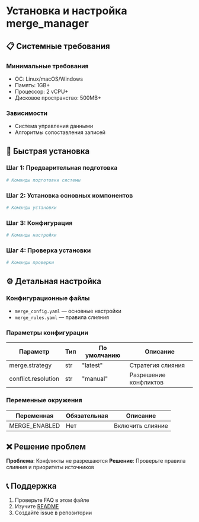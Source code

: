 # Установка и настройка merge_manager

## 📋 Системные требования

### Минимальные требования
- ОС: Linux/macOS/Windows
- Память: 1GB+
- Процессор: 2 vCPU+
- Дисковое пространство: 500MB+

### Зависимости
- Система управления данными
- Алгоритмы сопоставления записей

## 🚀 Быстрая установка

### Шаг 1: Предварительная подготовка
```bash
# Команды подготовки системы
```

### Шаг 2: Установка основных компонентов
```bash
# Команды установки
```

### Шаг 3: Конфигурация
```bash
# Команды настройки
```

### Шаг 4: Проверка установки
```bash
# Команды проверки
```

## ⚙️ Детальная настройка

### Конфигурационные файлы
- `merge_config.yaml` — основные настройки
- `merge_rules.yaml` — правила слияния

### Параметры конфигурации
| Параметр | Тип | По умолчанию | Описание |
|----------|-----|--------------|----------|
| merge.strategy | str | "latest" | Стратегия слияния |
| conflict.resolution | str | "manual" | Разрешение конфликтов |

### Переменные окружения
| Переменная | Обязательная | Описание |
|------------|--------------|----------|
| MERGE_ENABLED | Нет | Включить слияние |

## ❌ Решение проблем

**Проблема**: Конфликты не разрешаются
**Решение**: Проверьте правила слияния и приоритеты источников

## 📞 Поддержка
1. Проверьте FAQ в этом файле
2. Изучите [README](README.md)
3. Создайте issue в репозитории
